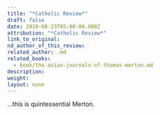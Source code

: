 ```yaml
---
title: "*Catholic Review*"
draft: false
date: 2010-08-23T05:00:04.000Z
attribution: "*Catholic Review*"
link_to_original:
nd_author_of_this_review:
related_author: .md
related_books:
  - book/the-asian-journals-of-thomas-merton.md
description:
weight:
layout: none
---
```

...this is quintessential Merton.

